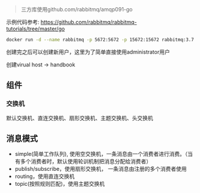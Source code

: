 > 三方库使用github.com/rabbitmq/amqp091-go

示例代码参考: https://github.com/rabbitmq/rabbitmq-tutorials/tree/master/go

```bash
docker run -d --name rabbitmq -p 5672:5672 -p 15672:15672 rabbitmq:3.7.9-management-alpine 
```

创建完之后可以创建新用户，这里为了简单直接使用administrator用户

创建virual host -> handbook

## 组件

### 交换机

默认交换机、直连交换机、扇形交换机、主题交换机、头交换机

## 消息模式

- simple(简单工作队列), 使用空交换机，一条消息由一个消费者进行消费。（当有多个消费者时，默认使用轮训机制把消息分配给消费者）
- publish/subscribe，使用扇形交换机， 一条消息由注册的多个消费者使用
- routing，使用直连交换机
- topic(按照规则匹配)，使用主题交换机